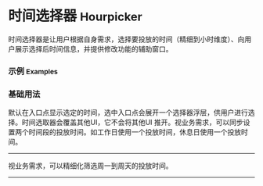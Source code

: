 # 时间选择器 <small>Hourpicker</small>

时间选择器是让用户根据自身需求，选择要投放的时间（精细到小时维度）、向用户展示选择后时间信息，并提供修改功能的辅助窗口。

### 示例 <small>Examples</small>

<div class="bs-example">
    <div class="content">
        <h3>基础用法</h3>
        <p>默认在入口点显示选定的时间，选中入口点会展开一个选择器浮层，供用户进行选择。时间选取器会覆盖其他UI，它不会将其他UI 推开。视业务需求，可以同步设置两个时间段的投放时间。如工作日使用一个投放时间，休息日使用一个投放时间。</p>
        <hr>
        <div>
            <div bx-name="spec.components/hourpicker/hourpicker"></div>
        </div>
    </div>
</div>

<div class="bs-example">
    <div class="content">
        <p>视业务需求，可以精细化筛选周一到周天的投放时间。</p>
        <hr>
        <div>
            <div bx-name="components/hourpicker"></div>
        </div>
    </div>
</div>